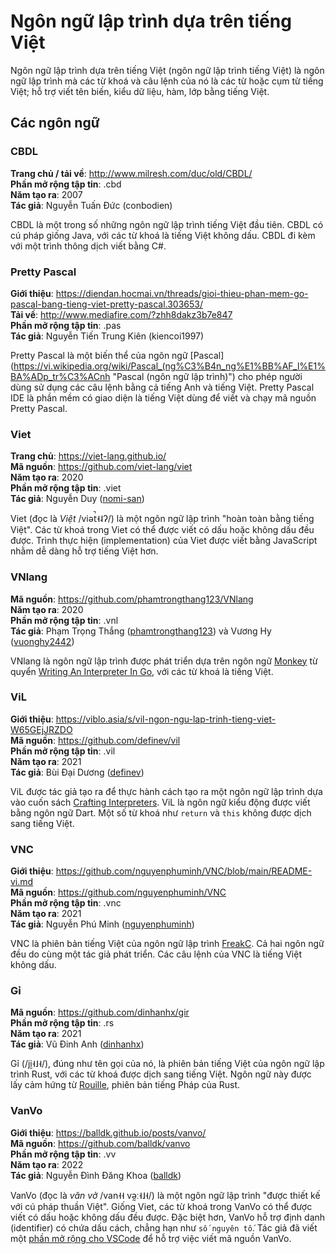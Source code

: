 # Ngôn ngữ lập trình dựa trên tiếng Việt

Ngôn ngữ lập trình dựa trên tiếng Việt (ngôn ngữ lập trình tiếng Việt) là ngôn ngữ lập trình mà các từ khoá và câu lệnh của nó là các từ hoặc cụm từ tiếng Việt; hỗ trợ viết tên biến, kiểu dữ liệu, hàm, lớp bằng tiếng Việt.

## Các ngôn ngữ

### CBDL

**Trang chủ / tải về**: http://www.milresh.com/duc/old/CBDL/  
**Phần mở rộng tập tin**: .cbd  
**Năm tạo ra**: 2007  
**Tác giả**: Nguyễn Tuấn Đức (conbodien)  

CBDL là một trong số những ngôn ngữ lập trình tiếng Việt đầu tiên. CBDL có cú pháp giống Java, với các từ khoá là tiếng Việt không dấu. CBDL đi kèm với một trình thông dịch viết bằng C#.

### Pretty Pascal

**Giới thiệu**: https://diendan.hocmai.vn/threads/gioi-thieu-phan-mem-go-pascal-bang-tieng-viet-pretty-pascal.303653/  
**Tải về**: http://www.mediafire.com/?zhh8dakz3b7e847  
**Phần mở rộng tập tin**: .pas  
**Tác giả**: Nguyễn Tiến Trung Kiên (kiencoi1997)  

Pretty Pascal là một biến thể của ngôn ngữ [Pascal](https://vi.wikipedia.org/wiki/Pascal_(ng%C3%B4n_ng%E1%BB%AF_l%E1%BA%ADp_tr%C3%ACnh "Pascal (ngôn ngữ lập trình)") cho phép người dùng sử dụng các câu lệnh bằng cả tiếng Anh và tiếng Việt. Pretty Pascal IDE là phần mềm có giao diện là tiếng Việt dùng để viết và chạy mã nguồn Pretty Pascal.

### Viet

**Trang chủ**: https://viet-lang.github.io/  
**Mã nguồn**: https://github.com/viet-lang/viet  
**Năm tạo ra**: 2020  
**Phần mở rộng tập tin**: .viet  
**Tác giả**: Nguyễn Duy ([nomi-san](https://github.com/nomi-san))  

Viet (đọc là *Việt* /viət̚˧˨ʔ/) là một ngôn ngữ lập trình "hoàn toàn bằng tiếng Việt". Các từ khoá trong Viet có thể được viết có dấu hoặc không dấu đều được. Trình thực hiện (implementation) của Viet được viết bằng JavaScript nhằm dễ dàng hỗ trợ tiếng Việt hơn.

### VNlang

**Mã nguồn**: https://github.com/phamtrongthang123/VNlang  
**Năm tạo ra**: 2020  
**Phần mở rộng tập tin**: .vnl  
**Tác giả**: Phạm Trọng Thắng ([phamtrongthang123](https://github.com/phamtrongthang123)) và Vương Hy ([vuonghy2442](https://github.com/vuonghy2442))  

VNlang là ngôn ngữ lập trình được phát triển dựa trên ngôn ngữ [Monkey](https://monkeylang.org/ "Monkey") từ quyển [Writing An Interpreter In Go](https://interpreterbook.com/ "Writing An Interpreter In Go"), với các từ khoá là tiếng Việt.

### ViL

**Giới thiệu**: https://viblo.asia/s/vil-ngon-ngu-lap-trinh-tieng-viet-W65GEjJRZDO  
**Mã nguồn**: https://github.com/definev/vil  
**Phần mở rộng tập tin**: .vil  
**Năm tạo ra**: 2021  
**Tác giả**: Bùi Đại Dương ([definev](https://github.com/definev))  

ViL được tác giả tạo ra để thực hành cách tạo ra một ngôn ngữ lập trình dựa vào cuốn sách [Crafting Interpreters](http://craftinginterpreters.com/ "Crafting Interpreters"). ViL là ngôn ngữ kiểu động được viết bằng ngôn ngữ Dart. Một số từ khoá như `return` và `this` không được dịch sang tiếng Việt.

### VNC

**Giới thiệu**: https://github.com/nguyenphuminh/VNC/blob/main/README-vi.md  
**Mã nguồn**: https://github.com/nguyenphuminh/VNC  
**Phần mở rộng tập tin**: .vnc  
**Năm tạo ra**: 2021  
**Tác giả**: Nguyễn Phú Minh ([nguyenphuminh](https://github.com/nguyenphuminh))  

VNC là phiên bản tiếng Việt của ngôn ngữ lập trình [FreakC](https://github.com/FreakC-Foundation/FreakC "FreakC"). Cả hai ngôn ngữ đều do cùng một tác giả phát triển. Các câu lệnh của VNC là tiếng Việt không dấu.

### Gỉ

**Mã nguồn**: https://github.com/dinhanhx/gir  
**Phần mở rộng tập tin**: .rs  
**Năm tạo ra**: 2021  
**Tác giả**: Vũ Đinh Anh ([dinhanhx](https://github.com/dinhanhx))  

Gỉ (/jḭ˧˩˧/), đúng như tên gọi của nó, là phiên bản tiếng Việt của ngôn ngữ lập trình Rust, với các từ khoá được dịch sang tiếng Việt. Ngôn ngữ này được lấy cảm hứng từ [Rouille](https://github.com/bnjbvr/rouille "Rouille"), phiên bản tiếng Pháp của Rust.

### VanVo

**Giới thiệu**: https://balldk.github.io/posts/vanvo/  
**Mã nguồn**: https://github.com/balldk/vanvo  
**Phần mở rộng tập tin**: .vv  
**Năm tạo ra**: 2022  
**Tác giả**: Nguyễn Đình Đăng Khoa ([balldk](https://github.com/balldk))  

VanVo (đọc là *văn vở* /van˧˧ və̰ː˧˩˧/) là một ngôn ngữ lập trình "được thiết kế với cú pháp thuần Việt". Giống Viet, các từ khoá trong VanVo có thể được viết có dấu hoặc không dấu đều được. Đặc biệt hơn, VanVo hỗ trợ định danh (identifier) có chứa dấu cách, chẳng hạn như `số nguyên tố`. Tác giả đã viết một [phần mở rộng cho VSCode](https://github.com/balldk/vscode-vanvo "phần mở rộng cho VSCode") để hỗ trợ việc viết mã nguồn VanVo.
